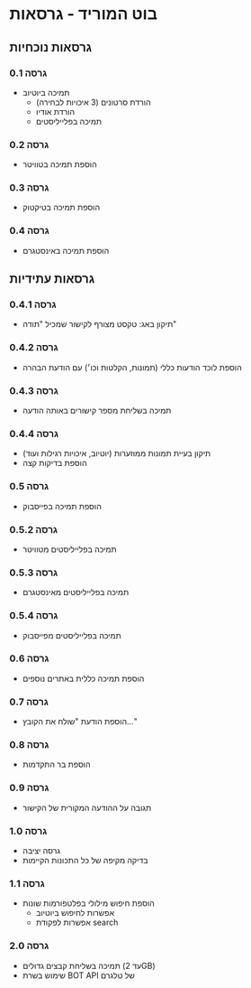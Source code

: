 # בוט המוריד - גרסאות

## גרסאות נוכחיות

### גרסה 0.1
- תמיכה ביוטיוב
  - הורדת סרטונים (3 איכויות לבחירה)
  - הורדת אודיו
  - תמיכה בפלייליסטים

### גרסה 0.2
- הוספת תמיכה בטוויטר

### גרסה 0.3
- הוספת תמיכה בטיקטוק

### גרסה 0.4
- הוספת תמיכה באינסטגרם

## גרסאות עתידיות

### גרסה 0.4.1
- תיקון באג: טקסט מצורף לקישור שמכיל "תודה"

### גרסה 0.4.2
- הוספת לוכד הודעות כללי (תמונות, הקלטות וכו׳) עם הודעת הבהרה

### גרסה 0.4.3
- תמיכה בשליחת מספר קישורים באותה הודעה

### גרסה 0.4.4
- תיקון בעיית תמונות ממוזערות (יוטיוב, איכויות רגילות ועוד)
- הוספת בדיקות קצה

### גרסה 0.5
- הוספת תמיכה בפייסבוק

### גרסה 0.5.2
- תמיכה בפלייליסטים מטוויטר

### גרסה 0.5.3
- תמיכה בפלייליסטים מאינסטגרם

### גרסה 0.5.4
- תמיכה בפלייליסטים מפייסבוק

### גרסה 0.6
- הוספת תמיכה כללית באתרים נוספים

### גרסה 0.7
- הוספת הודעת "שולח את הקובץ..."

### גרסה 0.8
- הוספת בר התקדמות

### גרסה 0.9
- תגובה על ההודעה המקורית של הקישור

### גרסה 1.0
- גרסה יציבה
- בדיקה מקיפה של כל התכונות הקיימות

### גרסה 1.1
- הוספת חיפוש מילולי בפלטפורמות שונות
  - אפשרות לחיפוש ביוטיוב
  - אפשרות לפקודת search

### גרסה 2.0
- תמיכה בשליחת קבצים גדולים (עד 2GB)
- שימוש בשרת BOT API של טלגרם 